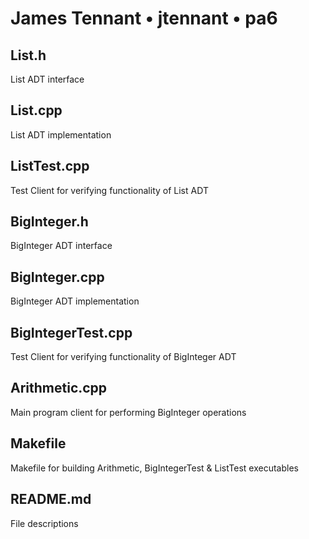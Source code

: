 # James Tennant • jtennant • pa6

## List.h
List ADT interface

## List.cpp
List ADT implementation

## ListTest.cpp
Test Client for verifying functionality of List ADT

## BigInteger.h
BigInteger ADT interface

## BigInteger.cpp
BigInteger ADT implementation

## BigIntegerTest.cpp
Test Client for verifying functionality of BigInteger ADT

## Arithmetic.cpp
Main program client for performing BigInteger operations

## Makefile
Makefile for building Arithmetic, BigIntegerTest & ListTest executables

## README.md
File descriptions
